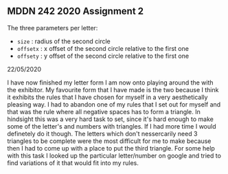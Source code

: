 ## MDDN 242 2020 Assignment 2

The three parameters per letter:
  * `size` : radius of the second circle
  * `offsetx` : x offset of the second circle relative to the first one
  * `offsety` : y offset of the second circle relative to the first one

22/05/2020

I have now finished my letter form I am now onto playing around the with the exhibitor.
My favourite form that I have made is the two because I think it exhibits the rules that I have chosen for myself in a very aesthetically pleasing way.
I had to abandon one of my rules that I set out for myself and that was the rule where all negative spaces has to form a triangle. In hindsight this was a very hard task to set, since it's hard enough to make some of the letter's and numbers with triangles. If I had more time I would definetely do it though.
The letters which don't nessercarily need 3 triangles to be complete were the most difficult for me to make because then I had to come up with a place to put the third triangle. For some help with this task I looked up the particular letter/number on google and tried to find variations of it that would fit into my rules. 